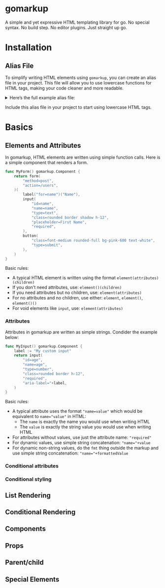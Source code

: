 # gomarkup

A simple and yet expressive HTML templating library for go. No special syntax. No build step. No editor plugins. Just straight up go.

# Installation

## Alias File

To simplify writing HTML elements using `gomarkup`, you can create an alias file in your project. This file will allow you to use lowercase functions for HTML tags, making your code cleaner and more readable.

<details>
    <summary>
Here’s the full example alias file:
    </summary>


```go
package my_package

import "github.com/pauloevpr/aussiedollar/internal/gomarkup"

var fragment = gomarkup.CreateComponent("")
var a = gomarkup.CreateComponent("a")
var abbr = gomarkup.CreateComponent("abbr")
var acronym = gomarkup.CreateComponent("acronym")
var address = gomarkup.CreateComponent("address")
var applet = gomarkup.CreateComponent("applet")
var area = gomarkup.CreateVoidComponent("area")
var article = gomarkup.CreateComponent("article")
var aside = gomarkup.CreateComponent("aside")
var audio = gomarkup.CreateComponent("audio")
var b = gomarkup.CreateComponent("b")
var base = gomarkup.CreateVoidComponent("base")
var basefont = gomarkup.CreateComponent("basefont")
var bdi = gomarkup.CreateComponent("bdi")
var bdo = gomarkup.CreateComponent("bdo")
var big = gomarkup.CreateComponent("big")
var blockquote = gomarkup.CreateComponent("blockquote")
var body = gomarkup.CreateComponent("body")
var br = gomarkup.CreateVoidComponent("br")
var button = gomarkup.CreateComponent("button")
var canvas = gomarkup.CreateComponent("canvas")
var caption = gomarkup.CreateComponent("caption")
var center = gomarkup.CreateComponent("center")
var cite = gomarkup.CreateComponent("cite")
var code = gomarkup.CreateComponent("code")
var col = gomarkup.CreateVoidComponent("col")
var colgroup = gomarkup.CreateComponent("colgroup")
var data = gomarkup.CreateComponent("data")
var datalist = gomarkup.CreateComponent("datalist")
var dd = gomarkup.CreateComponent("dd")
var del = gomarkup.CreateComponent("del")
var details = gomarkup.CreateComponent("details")
var dfn = gomarkup.CreateComponent("dfn")
var dialog = gomarkup.CreateComponent("dialog")
var dir = gomarkup.CreateComponent("dir")
var div = gomarkup.CreateComponent("div")
var dl = gomarkup.CreateComponent("dl")
var dt = gomarkup.CreateComponent("dt")
var doctype = gomarkup.CreateComponent("!DOCTYPE")
var em = gomarkup.CreateComponent("em")
var embed = gomarkup.CreateVoidComponent("embed")
var fieldset = gomarkup.CreateComponent("fieldset")
var figcaption = gomarkup.CreateComponent("figcaption")
var figure = gomarkup.CreateComponent("figure")
var font = gomarkup.CreateComponent("font")
var footer = gomarkup.CreateComponent("footer")
var form = gomarkup.CreateComponent("form")
var frame = gomarkup.CreateComponent("frame")
var frameset = gomarkup.CreateComponent("frameset")
var h1 = gomarkup.CreateComponent("h1")
var h2 = gomarkup.CreateComponent("h2")
var h3 = gomarkup.CreateComponent("h3")
var h4 = gomarkup.CreateComponent("h4")
var h5 = gomarkup.CreateComponent("h5")
var h6 = gomarkup.CreateComponent("h6")
var head = gomarkup.CreateComponent("head")
var header = gomarkup.CreateComponent("header")
var hgroup = gomarkup.CreateComponent("hgroup")
var hr = gomarkup.CreateVoidComponent("hr")
var html = gomarkup.CreateComponent("html")
var i = gomarkup.CreateComponent("i")
var iframe = gomarkup.CreateComponent("iframe")
var img = gomarkup.CreateVoidComponent("img")
var input = gomarkup.CreateVoidComponent("input")
var ins = gomarkup.CreateComponent("ins")
var kbd = gomarkup.CreateComponent("kbd")
var label = gomarkup.CreateComponent("label")
var legend = gomarkup.CreateComponent("legend")
var li = gomarkup.CreateComponent("li")
var link = gomarkup.CreateVoidComponent("link")
var main = gomarkup.CreateComponent("main")
var map_ = gomarkup.CreateComponent("map")
var mark = gomarkup.CreateComponent("mark")
var menu = gomarkup.CreateComponent("menu")
var meta = gomarkup.CreateVoidComponent("meta")
var meter = gomarkup.CreateComponent("meter")
var nav = gomarkup.CreateComponent("nav")
var noframes = gomarkup.CreateComponent("noframes")
var noscript = gomarkup.CreateComponent("noscript")
var object = gomarkup.CreateComponent("object")
var ol = gomarkup.CreateComponent("ol")
var optgroup = gomarkup.CreateComponent("optgroup")
var option = gomarkup.CreateComponent("option")
var output = gomarkup.CreateComponent("output")
var p = gomarkup.CreateComponent("p")
var param = gomarkup.CreateVoidComponent("param")
var picture = gomarkup.CreateComponent("picture")
var pre = gomarkup.CreateComponent("pre")
var progress = gomarkup.CreateComponent("progress")
var q = gomarkup.CreateComponent("q")
var rp = gomarkup.CreateComponent("rp")
var rt = gomarkup.CreateComponent("rt")
var ruby = gomarkup.CreateComponent("ruby")
var s = gomarkup.CreateComponent("s")
var samp = gomarkup.CreateComponent("samp")
var script = gomarkup.CreateComponent("script")
var search = gomarkup.CreateComponent("search")
var section = gomarkup.CreateComponent("section")
var select_ = gomarkup.CreateComponent("select")
var small = gomarkup.CreateComponent("small")
var source = gomarkup.CreateVoidComponent("source")
var span = gomarkup.CreateComponent("span")
var strike = gomarkup.CreateComponent("strike")
var strong = gomarkup.CreateComponent("strong")
var style = gomarkup.CreateComponent("style")
var sub = gomarkup.CreateComponent("sub")
var summary = gomarkup.CreateComponent("summary")
var sup = gomarkup.CreateComponent("sup")
var svg = gomarkup.CreateComponent("svg")
var table = gomarkup.CreateComponent("table")
var tbody = gomarkup.CreateComponent("tbody")
var td = gomarkup.CreateComponent("td")
var template = gomarkup.CreateComponent("template")
var textarea = gomarkup.CreateComponent("textarea")
var tfoot = gomarkup.CreateComponent("tfoot")
var th = gomarkup.CreateComponent("th")
var thead = gomarkup.CreateComponent("thead")
var time_ = gomarkup.CreateComponent("time")
var title = gomarkup.CreateComponent("title")
var tr = gomarkup.CreateComponent("tr")
var track = gomarkup.CreateVoidComponent("track")
var tt = gomarkup.CreateComponent("tt")
var u = gomarkup.CreateComponent("u")
var ul = gomarkup.CreateComponent("ul")
var var_ = gomarkup.CreateComponent("var")
var video = gomarkup.CreateComponent("video")
var wbr = gomarkup.CreateVoidComponent("wbr")
var path = gomarkup.CreateComponent("path")

func foreach[T any](items []T) func(itemMaker func(item *T, index int) gomarkup.Component) gomarkup.Children {
	return gomarkup.ForEach(items)
}

func is(condition bool) string {
	return gomarkup.Is(condition)
}

func when(condition bool) func(maker func() gomarkup.Component) gomarkup.Component {
	return gomarkup.When(condition)
}
```
</details>

Include this alias file in your project to start using lowercase HTML tags.
# Basics
## Elements and Attributes

In gomarkup, HTML elements are written using simple function calls. Here is a simple component that renders a form. 

```go
func MyForm() gomarkup.Component {
    return form(
        "method=post",
        "action=/users",
    )(
        label("for=name")("Name"),
        input(
            "id=name",
            "name=name",
            "type=text",
            "class=rounded border shadow h-12",
            "placeholder=First Name",
            "required",
        ),
        button(
            "class=font-medium rounded-full bg-pink-600 text-white",
            "type=submit",
        ),
    )
}
```

Basic rules:

- A typical HTML element is written using the format `element(attributes)(children)`
- If you don't need attributes, use: `element()(children)`
- If you need attributes but no children, use: `element(attributes)`
- For no attributes and no children, use either: `element`, `element()`, `element()()`
- For void elements like `input`, use: `element(attributes)`

### Attributes

Attributes in gomarkup are written as simple strings. Condider the example below:

```go
func MyInput() gomarkup.Component {
    label := "My custom input"
    return input(
        "id=age",
        "name=age",
        "type=number",
        "class=rounded border h-12",
        "required",
        "aria-label="+label,
    )
}
```

Basic rules:

- A typical attribute uses the format `"name=value"` which would be equivalent to `name="value"` in HTML:
    - The `name` is exactly the name you would use when writing HTML
    - The `value` is exactly the string value you would use when writing HTML
- For attributes without values, use just the attribute name: `"required"`
- For dynamic values, use simple string concatenation: `"name="+value`
- For dynamic non-string values, do the `fmt` thing outside the markup and use simple string concatenation: `"name="+formattedValue`



### Conditional attributes
### Conditional styling
## List Rendering
## Conditional Rendering
## Components
## Props
## Parent/child
## Special Elements
### <script>
### <style>
